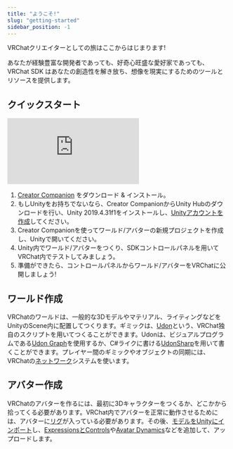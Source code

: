 ```yaml
---
title: "ようこそ!"
slug: "getting-started"
sidebar_position: -1
---
```

VRChatクリエイターとしての旅はここからはじまります!

あなたが経験豊富な開発者であっても、好奇心旺盛な愛好家であっても、VRChat SDK はあなたの創造性を解き放ち、想像を現実にするためのツールとリソースを提供します。

## クイックスタート

<div class="video-container">
    <iframe src="https://www.youtube.com/embed/0u1g0TYoJsU" title="VRChat Creator Companion" frameborder="0" allow="encrypted-media; gyroscope; web-share" allowfullscreen></iframe>
</div>

1. [Creator Companion](https://vrchat.com/download/vcc) をダウンロード & インストール。
2. もしUnityをお持ちでないなら、Creator CompanionからUnity Hubのダウンロードを行い、Unity 2019.4.31f1をインストールし、[Unityアカウントを作成](https://id.unity.com/account/new)してください。
3. Creator Companionを使ってワールド/アバターの新規プロジェクトを作成し、Unityで開いてください。
4. Unity内でワールド/アバターをつくり、SDKコントロールパネルを用いてVRChat内でテストしてみましょう。
5. 準備ができたら、コントロールパネルからワールド/アバターをVRChatに公開しましょう!

## ワールド作成

VRChatのワールドは、一般的な3Dモデルやマテリアル、ライティングなどをUnityのScene内に配置してつくります。ギミックは、[Udon](/worlds/udon)という、VRChat独自のスクリプトを用いてつくることができます。Udonは、ビジュアルプログラムである[Udon Graph](/worlds/udon)を使用するか、C#ライクに書ける[UdonSharp](/worlds/udonsharp)を用いて書くことができます。プレイヤー間のギミックやオブジェクトの同期には、VRChatの[ネットワーク](/worlds/udon/networking)システムを使います。

## アバター作成

VRChatのアバターを作るには、最初に3Dキャラクターをつくるか、どこかから拾ってくる必要があります。VRChat内でアバターを正常に動作させるためには、アバターに[リグ](/avatars/creating-your-first-avatar#rigging-your-avatar)が入っている必要があります。その後、[モデルをUnityにインポート](/avatars/creating-your-first-avatar#importing-your-avatar)し、[ExpressionsとControls](/avatars/expression-menu-and-controls)や[Avatar Dynamics](/avatars/avatar-dynamics)などを追加して、アップロードします。